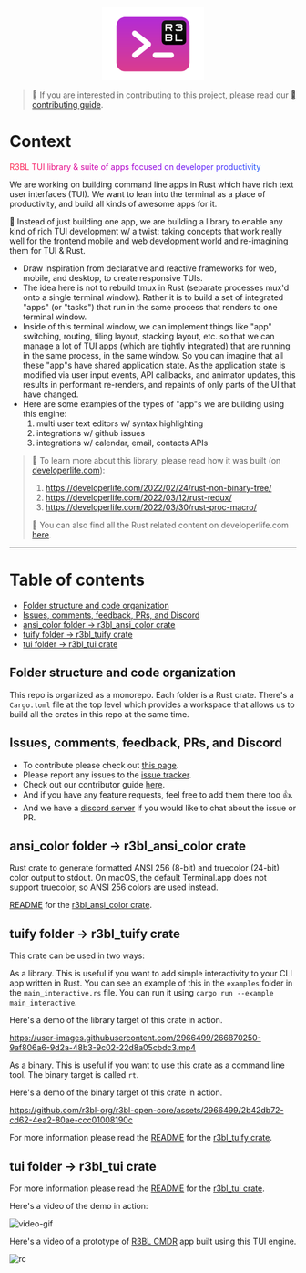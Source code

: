 <p align="center">
  <img src="https://raw.githubusercontent.com/r3bl-org/r3bl-open-core/main/r3bl-term.svg" height="128px">
</p>


> 🪷 If you are interested in contributing to this project, please read our [📒 contributing
> guide](CONTRIBUTING.md).

# Context
<a id="markdown-context-*fef*-_fewfj_" name="context-*fef*-_fewfj_"></a>

<!-- R3BL TUI library & suite of apps focused on developer productivity -->

<span style="color:#FD2F53">R</span><span style="color:#FC2C57">3</span><span style="color:#FB295B">B</span><span style="color:#FA265F">L</span><span style="color:#F92363">
</span><span style="color:#F82067">T</span><span style="color:#F61D6B">U</span><span style="color:#F51A6F">I</span><span style="color:#F31874">
</span><span style="color:#F11678">l</span><span style="color:#EF137C">i</span><span style="color:#ED1180">b</span><span style="color:#EB0F84">r</span><span style="color:#E90D89">a</span><span style="color:#E60B8D">r</span><span style="color:#E40A91">y</span><span style="color:#E10895">
</span><span style="color:#DE0799">&amp;</span><span style="color:#DB069E">
</span><span style="color:#D804A2">s</span><span style="color:#D503A6">u</span><span style="color:#D203AA">i</span><span style="color:#CF02AE">t</span><span style="color:#CB01B2">e</span><span style="color:#C801B6">
</span><span style="color:#C501B9">o</span><span style="color:#C101BD">f</span><span style="color:#BD01C1">
</span><span style="color:#BA01C4">a</span><span style="color:#B601C8">p</span><span style="color:#B201CB">p</span><span style="color:#AE02CF">s</span><span style="color:#AA03D2">
</span><span style="color:#A603D5">f</span><span style="color:#A204D8">o</span><span style="color:#9E06DB">c</span><span style="color:#9A07DE">u</span><span style="color:#9608E1">s</span><span style="color:#910AE3">e</span><span style="color:#8D0BE6">d</span><span style="color:#890DE8">
</span><span style="color:#850FEB">o</span><span style="color:#8111ED">n</span><span style="color:#7C13EF">
</span><span style="color:#7815F1">d</span><span style="color:#7418F3">e</span><span style="color:#701AF5">v</span><span style="color:#6B1DF6">e</span><span style="color:#6720F8">l</span><span style="color:#6322F9">o</span><span style="color:#5F25FA">p</span><span style="color:#5B28FB">e</span><span style="color:#572CFC">r</span><span style="color:#532FFD">
</span><span style="color:#4F32FD">p</span><span style="color:#4B36FE">r</span><span style="color:#4739FE">o</span><span style="color:#443DFE">d</span><span style="color:#4040FE">u</span><span style="color:#3C44FE">c</span><span style="color:#3948FE">t</span><span style="color:#354CFE">i</span><span style="color:#324FFD">v</span><span style="color:#2E53FD">i</span><span style="color:#2B57FC">t</span><span style="color:#285BFB">y</span>

We are working on building command line apps in Rust which have rich text user interfaces (TUI). We
want to lean into the terminal as a place of productivity, and build all kinds of awesome apps for
it.

🔮 Instead of just building one app, we are building a library to enable any kind of rich TUI
development w/ a twist: taking concepts that work really well for the frontend mobile and web
development world and re-imagining them for TUI & Rust.

  - Draw inspiration from declarative and reactive frameworks for web, mobile, and desktop, to
    create responsive TUIs.
  - The idea here is not to rebuild tmux in Rust (separate processes mux'd onto a single terminal
    window). Rather it is to build a set of integrated "apps" (or "tasks") that run in the same
    process that renders to one terminal window.
  - Inside of this terminal window, we can implement things like "app" switching, routing, tiling
    layout, stacking layout, etc. so that we can manage a lot of TUI apps (which are tightly
    integrated) that are running in the same process, in the same window. So you can imagine that
    all these "app"s have shared application state. As the application state is modified via
    user input events, API callbacks, and animator updates, this results in performant re-renders,
    and repaints of only parts of the UI that have changed.
  - Here are some examples of the types of "app"s we are building using this engine:
      1. multi user text editors w/ syntax highlighting
      2. integrations w/ github issues
      3. integrations w/ calendar, email, contacts APIs


> 🦜 To learn more about this library, please read how it was built (on
> [developerlife.com](https://developerlife.com)):
>
> 1. <https://developerlife.com/2022/02/24/rust-non-binary-tree/>
> 2. <https://developerlife.com/2022/03/12/rust-redux/>
> 3. <https://developerlife.com/2022/03/30/rust-proc-macro/>
>
> 🦀 You can also find all the Rust related content on developerlife.com
> [here](https://developerlife.com/category/Rust/).

<hr/>

# Table of contents
<a id="markdown-table-of-contents" name="table-of-contents"></a>

<!-- TOC -->

- [Folder structure and code organization](#folder-structure-and-code-organization)
- [Issues, comments, feedback, PRs, and Discord](#issues-comments-feedback-prs-and-discord)
- [ansi_color folder -> r3bl_ansi_color crate](#ansi_color-folder---r3bl_ansi_color-crate)
- [tuify folder -> r3bl_tuify crate](#tuify-folder---r3bl_tuify-crate)
- [tui folder -> r3bl_tui crate](#tui-folder---r3bl_tui-crate)

<!-- /TOC -->

## Folder structure and code organization
<a id="markdown-folder-structure-and-code-organization" name="folder-structure-and-code-organization"></a>

This repo is organized as a monorepo. Each folder is a Rust crate. There's a `Cargo.toml`
file at the top level which provides a workspace that allows us to build all the crates in
this repo at the same time.

## Issues, comments, feedback, PRs, and Discord
<a id="markdown-issues%2C-comments%2C-feedback%2C-prs%2C-and-discord" name="issues%2C-comments%2C-feedback%2C-prs%2C-and-discord"></a>

- To contribute please check out [this
  page](https://github.com/r3bl-org/r3bl-open-core/contribute).
- Please report any issues to the [issue
  tracker](https://github.com/r3bl-org/r3bl-rs-utils/issues).
- Check out our contributor guide
  [here](https://github.com/r3bl-org/r3bl_rs_utils/blob/main/CONTRIBUTING.md#commit-message-guidelines).
- And if you have any feature requests, feel free to add them there too 👍.
- And we have a [discord server](https://discord.gg/8M2ePAevaM) if you would like to chat
  about the issue or PR.

## ansi_color folder -> r3bl_ansi_color crate
<a id="markdown-ansi_color-folder--%3E-r3bl_ansi_color-crate" name="ansi_color-folder--%3E-r3bl_ansi_color-crate"></a>

Rust crate to generate formatted ANSI 256 (8-bit) and truecolor (24-bit) color output to stdout. On
macOS, the default Terminal.app does not support truecolor, so ANSI 256 colors are used instead.

[README](https://github.com/r3bl-org/r3bl-open-core/tree/main/ansi_color/README.md) for the
[r3bl_ansi_color crate](https://docs.rs/r3bl_ansi_color/latest/r3bl_ansi_color/).

## tuify folder -> r3bl_tuify crate
<a id="markdown-tuify-folder--%3E-r3bl_tuify-crate" name="tuify-folder--%3E-r3bl_tuify-crate"></a>

This crate can be used in two ways:

As a library. This is useful if you want to add simple interactivity to your CLI app
written in Rust. You can see an example of this in the `examples` folder in the
`main_interactive.rs` file. You can run it using `cargo run --example main_interactive`.

Here's a demo of the library target of this crate in action.

https://user-images.githubusercontent.com/2966499/266870250-9af806a6-9d2a-48b3-9c02-22d8a05cbdc3.mp4

As a binary. This is useful if you want to use this crate as a command line tool. The
binary target is called `rt`.

Here's a demo of the binary target of this crate in action.

https://github.com/r3bl-org/r3bl-open-core/assets/2966499/2b42db72-cd62-4ea2-80ae-ccc01008190c

For more information please read the
[README](https://github.com/r3bl-org/r3bl-open-core/tree/main/tuify/README.md) for the
[r3bl_tuify crate](https://docs.rs/r3bl_tuify/latest/r3bl_tuify/).

## tui folder -> r3bl_tui crate
<a id="markdown-tui-folder--%3E-r3bl_tui-crate" name="tui-folder--%3E-r3bl_tui-crate"></a>


For more information please read the
[README](https://github.com/r3bl-org/r3bl-open-core/tree/main/tui/README.md#r3bl_tui-crate) for the [r3bl_tui
crate](https://docs.rs/r3bl_tui/latest/r3bl_tui/).

<!-- How to upload video: https://stackoverflow.com/a/68269430/2085356 -->

Here's a video of the demo in action:

![video-gif](https://user-images.githubusercontent.com/2966499/233799311-210b887e-0aa6-470a-bcea-ee8e0e3eb019.gif)

Here's a video of a prototype of [R3BL CMDR](https://github.com/r3bl-org/r3bl-cmdr) app built using
this TUI engine.

![rc](https://user-images.githubusercontent.com/2966499/234949476-98ad595a-3b72-497f-8056-84b6acda80e2.gif)
